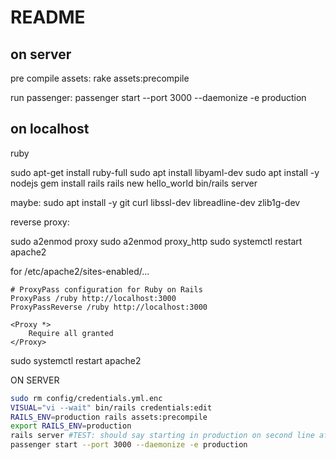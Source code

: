 # README


## on server
pre compile assets:
rake assets:precompile

run passenger:
passenger start --port 3000 --daemonize -e production


## on localhost

ruby

sudo apt-get install ruby-full
sudo apt install libyaml-dev
sudo apt install -y nodejs
gem install rails
rails new hello_world
bin/rails server


maybe:
 sudo apt install -y git curl libssl-dev libreadline-dev zlib1g-dev
 
 
 reverse proxy:
 
sudo a2enmod proxy
sudo a2enmod proxy_http
sudo systemctl restart apache2

for /etc/apache2/sites-enabled/...

    # ProxyPass configuration for Ruby on Rails
    ProxyPass /ruby http://localhost:3000
    ProxyPassReverse /ruby http://localhost:3000

    <Proxy *>
        Require all granted
    </Proxy>

sudo systemctl restart apache2



ON SERVER
```bash
sudo rm config/credentials.yml.enc 
VISUAL="vi --wait" bin/rails credentials:edit
RAILS_ENV=production rails assets:precompile
export RAILS_ENV=production
rails server #TEST: should say starting in production on second line after Booting Puma (just a test)
passenger start --port 3000 --daemonize -e production
```
